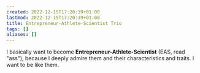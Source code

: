 ```yaml
---
created: 2022-12-15T17:20:39+01:00
lastmod: 2022-12-15T17:20:39+01:00
title: Entrepreneur-Athlete-Scientist Trio
tags: []
aliases: []
---
```

I basically want to become **Entrepreneur-Athlete-Scientist** (EAS, read "ass"), because I deeply admire them and their characteristics and traits. I want to be like them.
